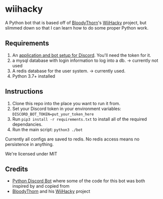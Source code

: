 # wiihacky

A Python bot that is based off of [BloodyThorn](https://github.com/bloodythorn)'s [WiiHacky](https://github.com/bloodythorn/wiihacky/) project, but slimmed down so that I can learn how to do some proper Python work.

## Requirements
1. An [application and bot setup for Discord](https://discord.com/developers/). You'll need the token for it.
1. a mysql database with login information to log into a db. -> currently
 not used
1. A redis database for the user system. -> currently used.
1. Python 3.7+ installed

## Instructions
1. Clone this repo into the place you want to run it from.
1. Set your Discord token in your environment variables: `DISCORD_BOT_TOKEN=put_your_token_here`
1. Run `pip3 install -r requirements.txt` to install all of the required dependancies.
1. Run the main script: `python3 ./bot`

Currently all configs are saved to redis. No redis access means no persistence in anything.

We're licensed under MIT

## Credits
* [Python Discord Bot](https://github.com/python-discord/bot) where some of the code for this bot was both inspired by and copied from
* [BloodyThorn](https://github.com/bloodythorn) and his [WiiHacky](https://github.com/bloodythorn/wiihacky/) project
